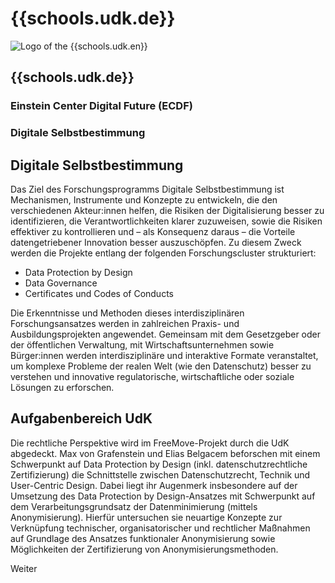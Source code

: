 <div id="udk" class="component-school">

# {{schools.udk.de}}

<div>

![Logo of the {{schools.udk.en}}]({{schools.udk.logo}})

<div>

## {{schools.udk.de}}
### Einstein Center Digital Future (ECDF)
### Digitale Selbstbestimmung

</div>

</div>

## Digitale Selbstbestimmung

Das Ziel des Forschungsprogramms Digitale Selbstbestimmung ist Mechanismen, Instrumente
und Konzepte zu entwickeln, die den verschiedenen Akteur:innen helfen, die Risiken der
Digitalisierung besser zu identifizieren, die Verantwortlichkeiten klarer zuzuweisen,
sowie die Risiken effektiver zu kontrollieren und – als Konsequenz daraus – die Vorteile
datengetriebener Innovation besser auszuschöpfen. Zu diesem Zweck werden die Projekte
entlang der folgenden Forschungscluster strukturiert:

- Data Protection by Design
- Data Governance
- Certificates und Codes of Conducts
  
Die Erkenntnisse und Methoden dieses interdisziplinären Forschungsansatzes werden in zahlreichen Praxis- und Ausbildungsprojekten angewendet. Gemeinsam mit dem Gesetzgeber oder der öffentlichen Verwaltung, mit Wirtschaftsunternehmen sowie Bürger:innen werden interdisziplinäre und interaktive Formate veranstaltet, um komplexe Probleme der realen Welt (wie den Datenschutz) besser zu verstehen und innovative regulatorische, wirtschaftliche oder soziale Lösungen zu erforschen.

## Aufgabenbereich UdK

Die rechtliche Perspektive wird im FreeMove-Projekt durch die UdK abgedeckt. Max von
Grafenstein und Elias Belgacem beforschen mit einem Schwerpunkt auf Data Protection by
Design (inkl. datenschutzrechtliche Zertifizierung) die Schnittstelle zwischen
Datenschutzrecht, Technik und User-Centric Design. Dabei liegt ihr Augenmerk insbesondere
auf der Umsetzung des Data Protection by Design-Ansatzes mit Schwerpunkt auf dem
Verarbeitungsgrundsatz der Datenminimierung (mittels Anonymisierung). Hierfür untersuchen
sie neuartige Konzepte zur Verknüpfung technischer, organisatorischer und rechtlicher
Maßnahmen auf Grundlage des Ansatzes funktionaler Anonymisierung sowie Möglichkeiten der
Zertifizierung von Anonymisierungsmethoden.

<div class="justify-end my-0">
    <a href="/partners/udk" class="border border-green text-green text-xl py-1 px-4 cursor-pointer hover:bg-green hover:text-white" style="text-decoration: none;">Weiter</a>
</div>

</div>

